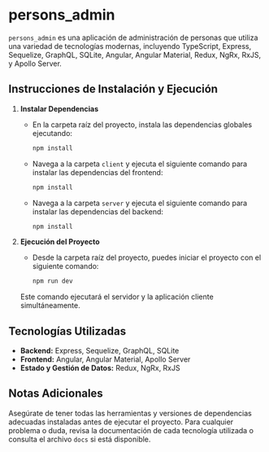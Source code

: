 # persons_admin

`persons_admin` es una aplicación de administración de personas que utiliza una variedad de tecnologías modernas, incluyendo TypeScript, Express, Sequelize, GraphQL, SQLite, Angular, Angular Material, Redux, NgRx, RxJS, y Apollo Server.

## Instrucciones de Instalación y Ejecución

1. **Instalar Dependencias**

   - En la carpeta raíz del proyecto, instala las dependencias globales ejecutando:
     ```bash
     npm install
     ```

   - Navega a la carpeta `client` y ejecuta el siguiente comando para instalar las dependencias del frontend:
     ```bash
     npm install
     ```

   - Navega a la carpeta `server` y ejecuta el siguiente comando para instalar las dependencias del backend:
     ```bash
     npm install
     ```

2. **Ejecución del Proyecto**

   - Desde la carpeta raíz del proyecto, puedes iniciar el proyecto con el siguiente comando:
     ```bash
     npm run dev
     ```

   Este comando ejecutará el servidor y la aplicación cliente simultáneamente.

## Tecnologías Utilizadas

- **Backend:** Express, Sequelize, GraphQL, SQLite
- **Frontend:** Angular, Angular Material, Apollo Server
- **Estado y Gestión de Datos:** Redux, NgRx, RxJS

## Notas Adicionales

Asegúrate de tener todas las herramientas y versiones de dependencias adecuadas instaladas antes de ejecutar el proyecto. Para cualquier problema o duda, revisa la documentación de cada tecnología utilizada o consulta el archivo `docs` si está disponible.

